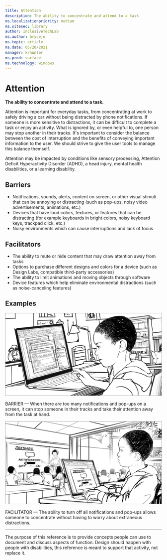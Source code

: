 ```yaml
---
title: Attention
description: The ability to concentrate and attend to a task
ms.localizationpriority: medium
ms.sitesec: library
author: InclusiveTechLab
ms.author: brycejo 
ms.topic: article
ms.date: 05/20/2021
manager: krhunter
ms.prod: surface
ms.technology: windows
---
```


# Attention

**The ability to concentrate and attend to a task.**

Attention is important for everyday tasks, from concentrating at work to safely driving a car without being distracted by phone notifications. If someone is more sensitive to distractions, it can be difficult to complete a task or enjoy an activity. What is ignored by, or even helpful to, one person may stop another in their tracks. It&apos;s important to consider the balance between the cost of interruption and the benefits of conveying important information to the user. We should strive to give the user tools to manage this balance themself. 

Attention may be impacted by conditions like sensory processing, Attention Deficit Hyperactivity Disorder (ADHD), a head injury, mental health disabilities, or a learning disability.

## Barriers

* Notifications, sounds, alerts, content on screen, or other visual stimuli that can be annoying or distracting (such as pop-ups, noisy video advertisements, animations, etc.)
* Devices that have loud colors, textures, or features that can be distracting (for example keyboards in bright colors, noisy keyboard keys, trackpad click, etc.)
* Noisy environments which can cause interruptions and lack of focus

## Facilitators

* The ability to mute or hide content that may draw attention away from tasks
* Options to purchase different designs and colors for a device (such as Design Labs, compatible third-party accessories)
* The ability to limit animations and moving objects through software
* Device features which help eliminate environmental distractions (such as noise-canceling features)


## Examples

![A boy looks intently at a laptop that has several stacked notification windows. He looks frustrated.](images/Cognition_Attention_Barrier.jpg)

BARRIER — When there are too many notifications and pop-ups on a screen, it can stop someone in their tracks and take their attention away from the task at hand.

![The boy looks at a laptop with a single window open. He looks relaxed and focused.](images/Cognition_Attention_Facilitator.jpg)

FACILITATOR — The ability to turn off all notifications and pop-ups allows someone to concentrate without having to worry about extraneous distractions.

[comment]: # (Footer statement)
___
The purpose of this reference is to provide concepts people can use to document and discuss aspects of function. Design should happen with people with disabilities, this reference is meant to support that activity, not replace it. 
